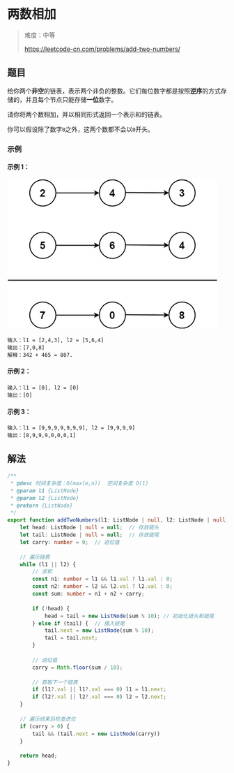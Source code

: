# 两数相加

> 难度：中等
>
> https://leetcode-cn.com/problems/add-two-numbers/

## 题目

给你两个**非空**的链表，表示两个非负的整数。它们每位数字都是按照**逆序**的方式存储的，并且每个节点只能存储**一位**数字。

请你将两个数相加，并以相同形式返回一个表示和的链表。

你可以假设除了数字`0`之外，这两个数都不会以`0`开头。

### 示例

#### 示例 1：

![add-two-numbers.jpeg](../../assets/images/problemset/add-two-numbers.jpeg)

```
输入：l1 = [2,4,3], l2 = [5,6,4]
输出：[7,0,8]
解释：342 + 465 = 807.
```

#### 示例 2：

```
输入：l1 = [0], l2 = [0]
输出：[0]
```

#### 示例 3：

```
输入：l1 = [9,9,9,9,9,9,9], l2 = [9,9,9,9]
输出：[8,9,9,9,0,0,0,1]
```

## 解法

```typescript
/**
 * @desc 时间复杂度：O(max(m,n))  空间复杂度 O(1)
 * @param l1 {ListNode}
 * @param l2 {ListNode}
 * @return {ListNode}
 */
export function addTwoNumbers(l1: ListNode | null, l2: ListNode | null): ListNode | null {
    let head: ListNode | null = null;  // 存放链头
    let tail: ListNode | null = null;  // 存放链尾
    let carry: number = 0;  // 进位值

    // 遍历链表
    while (l1 || l2) {
        // 求和
        const n1: number = l1 && l1.val ? l1.val : 0;
        const n2: number = l2 && l2.val ? l2.val : 0;
        const sum: number = n1 + n2 + carry;

        if (!head) {
            head = tail = new ListNode(sum % 10); // 初始化链头和链尾
        } else if (tail) {  // 插入链尾
            tail.next = new ListNode(sum % 10);
            tail = tail.next;
        }

        // 进位值
        carry = Math.floor(sum / 10);

        // 获取下一个链表
        if (l1?.val || l1?.val === 0) l1 = l1.next;
        if (l2?.val || l2?.val === 0) l2 = l2.next;
    }

    // 遍历结束后检查进位
    if (carry > 0) {
        tail && (tail.next = new ListNode(carry))
    }

    return head;
}
```
